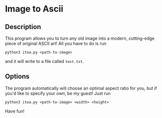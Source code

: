 # Image to Ascii
## Description
This program allows you to turn any old image into a modern, cutting-edge piece of original ASCII art! All you have to do is run

    python3 itoa.py <path-to-image>
  
and it will write to a file called ``text.txt``. 

## Options
The program automatically will choose an optimal aspect ratio for you, but if you'd like to specify your own, be my guest! Just run 

    python3 itoa.py <path-to-image> <width> <height>
  

Have fun!
